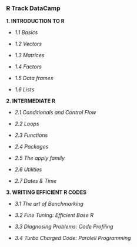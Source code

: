 ### R Track DataCamp


**1. INTRODUCTION TO R**

-    *1.1 Basics*

-    *1.2 Vectors*

-    *1.3 Matrices*

-    *1.4 Factors*

-    *1.5 Data frames*

-    *1.6 Lists*

**2. INTERMEDIATE R**

-    *2.1 Conditionals and Control Flow*

-    *2.2 Loops*

-    *2.3 Functions*

-    *2.4 Packages*

-    *2.5 The apply family*

-    *2.6 Utilities*

-    *2.7 Dates & Time*

**3. WRITING EFFICIENT R CODES**

-    *3.1 The art of Benchmarking*

-    *3.2 Fine Tuning: Efficient Base R*

-    *3.3 Diagnosing Problems: Code Profiling*

-    *3.4 Turbo Charged Code: Paralell Programming*



